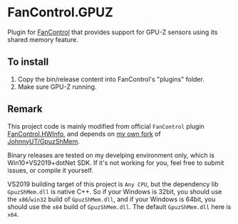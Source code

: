 # FanControl.GPUZ
Plugin for [FanControl](https://github.com/Rem0o/FanControl.Releases) that provides support for GPU-Z sensors using its shared memory feature.

## To install

1. Copy the bin/release content into FanControl's "plugins" folder.
2. Make sure GPU-Z running.

## Remark

This project code is mainly modified from official `FanControl` plugin [FanControl.HWInfo](https://github.com/Rem0o/FanControl.HWInfo), and depends on [my own fork](https://github.com/vision57/GpuzShMem) of [JohnnyUT/GpuzShMem](https://github.com/JohnnyUT/GpuzShMem).

Binary releases are tested on my develping environment only, which is Win10+VS2019+dotNet SDK. If it's not working for you, feel free to submit issues, or compile it yourself.

VS2019 building target of this project is `Any CPU`, but the dependency lib `GpuzShMem.dll` is native C++. So if your Windows is 32bit, you should use the `x86`/`win32` build of `GpuzShMem.dll`, and if your Windows is 64bit, you should use the `x64` build of `GpuzShMem.dll`. The default `GpuzShMem.dll` here is `x64`.
